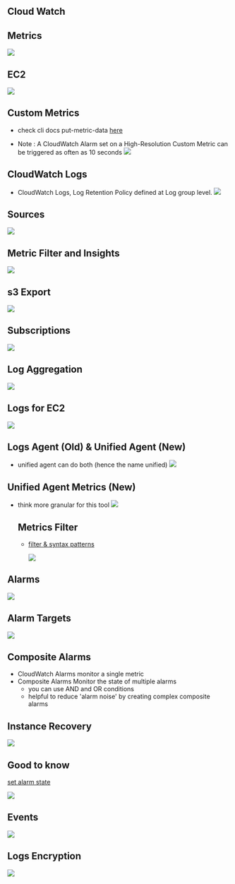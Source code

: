 ## Cloud Watch

## Metrics

![](./cloud-watch-metrics.png)

## EC2

![](./cloud-watch-ec2-monitoring.png)

## Custom Metrics

- check cli docs put-metric-data [here]('https://docs.aws.amazon.com/cli/latest/reference/cloudwatch/put-metric-data.html')

- Note : A CloudWatch Alarm set on a High-Resolution Custom Metric can be triggered as often as 10 seconds
  ![](./cloud-watch-custom-metrics.png)

## CloudWatch Logs

- CloudWatch Logs, Log Retention Policy defined at Log group level.
  ![](./cloud-watch-logs.png)

## Sources

![](./cloud-watch-logs-source.png)

## Metric Filter and Insights

![](./cloud-watch-metric-filter-insights.png)

## s3 Export

![](./cloud-watch-logs-s3-export.png)

## Subscriptions

![](./cloud-watch-logs-subscriptions.png)

## Log Aggregation

![](./cloud-watch-logs-aggregation.png)

## Logs for EC2

![](./cloud-watch-logs-ec2.png)

## Logs Agent (Old) & Unified Agent (New)

- unified agent can do both (hence the name unified)
  ![](./cloud-watch-logs-agent-unified-agent.png)

## Unified Agent Metrics (New)

- think more granular for this tool
  ![](./cloud-watch-unified-agent-metrics.png)

  ## Metrics Filter

  - [filter & syntax patterns](https://docs.aws.amazon.com/AmazonCloudWatch/latest/logs/FilterAndPatternSyntax.html)

    ![](./cloud-watch-logs-metric-filter.png)

## Alarms

![](./cloud-watch-alarms.png)

## Alarm Targets

![](./cloud-watch-alarm-targets.png)

## Composite Alarms

- CloudWatch Alarms monitor a single metric
- Composite Alarms Monitor the state of multiple alarms
  - you can use AND and OR conditions
  - helpful to reduce 'alarm noise' by creating complex composite alarms

## Instance Recovery

![](./cloud-watch-ec2-instance-recovery.png)

## Good to know

[set alarm state](https://docs.aws.amazon.com/cli/latest/reference/cloudwatch/set-alarm-state.html)

![](./cloud-watch-alarms-good-to-know.png)

## Events

![](./cloud-watch-events.png)

## Logs Encryption

![](./logs-encryption.png)

